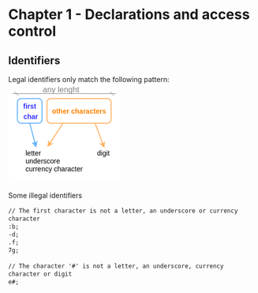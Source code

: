 # Chapter 1 - Declarations and access control

## Identifiers
Legal identifiers only match the following pattern:
![Alt text](readme_source_files/identifiers-format.png?raw=true "Identifiers format")

Some illegal identifiers
```
// The first character is not a letter, an underscore or currency character
:b;
-d;
.f;
7g;

// The character '#' is not a letter, an underscore, currency character or digit
e#;
```